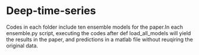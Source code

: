 # Deep-time-series
Codes in each folder include ten ensemble models for the paper.In each ensemble.py script, executing the codes after def load_all_models will yield the results in the paper, and predictions in a matlab file without reuqiring the original data.
